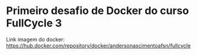 # Primeiro desafio de Docker do curso FullCycle 3

Link imagem do docker: https://hub.docker.com/repository/docker/andersonascimentoafsn/fullcycle
